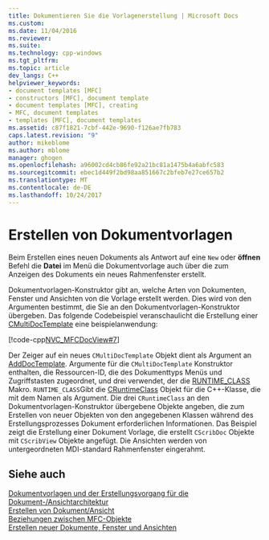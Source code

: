 ```yaml
---
title: Dokumentieren Sie die Vorlagenerstellung | Microsoft Docs
ms.custom: 
ms.date: 11/04/2016
ms.reviewer: 
ms.suite: 
ms.technology: cpp-windows
ms.tgt_pltfrm: 
ms.topic: article
dev_langs: C++
helpviewer_keywords:
- document templates [MFC]
- constructors [MFC], document template
- document templates [MFC], creating
- MFC, document templates
- templates [MFC], document templates
ms.assetid: c87f1821-7cbf-442e-9690-f126ae7fb783
caps.latest.revision: "9"
author: mikeblome
ms.author: mblome
manager: ghogen
ms.openlocfilehash: a96002cd4cb86fe92a21bc81a1475b4a6abfc583
ms.sourcegitcommit: ebec1d449f2bd98aa851667c2bfeb7e27ce657b2
ms.translationtype: MT
ms.contentlocale: de-DE
ms.lasthandoff: 10/24/2017
---
```

# <a name="document-template-creation"></a>Erstellen von Dokumentvorlagen
Beim Erstellen eines neuen Dokuments als Antwort auf eine `New` oder **öffnen** Befehl die **Datei** im Menü die Dokumentvorlage auch über die zum Anzeigen des Dokuments ein neues Rahmenfenster erstellt.  
  
 Dokumentvorlagen-Konstruktor gibt an, welche Arten von Dokumenten, Fenster und Ansichten von die Vorlage erstellt werden. Dies wird von den Argumenten bestimmt, die Sie an den Dokumentvorlagen-Konstruktor übergeben. Das folgende Codebeispiel veranschaulicht die Erstellung einer [CMultiDocTemplate](../mfc/reference/cmultidoctemplate-class.md) eine beispielanwendung:  
  
 [!code-cpp[NVC_MFCDocView#7](../mfc/codesnippet/cpp/document-template-creation_1.cpp)]  
  
 Der Zeiger auf ein neues `CMultiDocTemplate` Objekt dient als Argument an [AddDocTemplate](../mfc/reference/cwinapp-class.md#adddoctemplate). Argumente für die `CMultiDocTemplate` Konstruktor enthalten, die Ressourcen-ID, die des Dokumenttyps Menüs und Zugriffstasten zugeordnet, und drei verwendet, der die [RUNTIME_CLASS](../mfc/reference/run-time-object-model-services.md#runtime_class) Makro. `RUNTIME_CLASS`Gibt die [CRuntimeClass](../mfc/reference/cruntimeclass-structure.md) Objekt für die C++-Klasse, die mit dem Namen als Argument. Die drei `CRuntimeClass` an den Dokumentvorlagen-Konstruktor übergebene Objekte angeben, die zum Erstellen von neuer Objekten von den angegebenen Klassen während des Erstellungsprozesses Dokument erforderlichen Informationen. Das Beispiel zeigt die Erstellung einer Dokument Vorlage, die erstellt `CScribDoc` Objekte mit `CScribView` Objekte angefügt. Die Ansichten werden von untergeordneten MDI-standard Rahmenfenster eingerahmt.  
  
## <a name="see-also"></a>Siehe auch  
 [Dokumentvorlagen und der Erstellungsvorgang für die Dokument-/Ansichtarchitektur](../mfc/document-templates-and-the-document-view-creation-process.md)   
 [Erstellen von Dokument/Ansicht](../mfc/document-view-creation.md)   
 [Beziehungen zwischen MFC-Objekte](../mfc/relationships-among-mfc-objects.md)   
 [Erstellen neuer Dokumente, Fenster und Ansichten](../mfc/creating-new-documents-windows-and-views.md)

